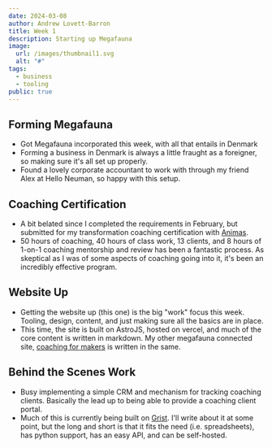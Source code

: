 ```yaml
---
date: 2024-03-08
author: Andrew Lovett-Barron
title: Week 1
description: Starting up Megafauna
image:
  url: /images/thumbnail1.svg
  alt: "#"
tags:
  - business
  - tooling
public: true
---
```


## Forming Megafauna

- Got Megafauna incorporated this week, with all that entails in Denmark
- Forming a business in Denmark is always a little fraught as a foreigner, so making sure it's all set up properly.
- Found a lovely corporate accountant to work with through my friend Alex at Hello Neuman, so happy with this setup.

## Coaching Certification

- A bit belated since I completed the requirements in February, but submitted for my transformation coaching certification with [Animas](https://www.animascoaching.com/).
- 50 hours of coaching, 40 hours of class work, 13 clients, and 8 hours of 1-on-1 coaching mentorship and review has been a fantastic process. As skeptical as I was of some aspects of coaching going into it, it's been an incredibly effective program.

## Website Up

- Getting the website up (this one) is the big "work" focus this week. Tooling, design, content, and just making sure all the basics are in place.
- This time, the site is built on AstroJS, hosted on vercel, and much of the core content is written in markdown. My other megafauna connected site, [coaching for makers](https://coach.andrewlb.com) is written in the same.

## Behind the Scenes Work

- Busy implementing a simple CRM and mechanism for tracking coaching clients. Basically the lead up to being able to provide a coaching client portal.
- Much of this is currently being built on [Grist](https://getgrist.com/). I'll write about it at some point, but the long and short is that it fits the need (i.e. spreadsheets), has python support, has an easy API, and can be self-hosted.
